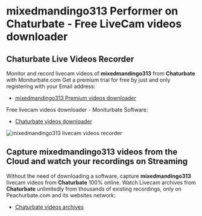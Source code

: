 # mixedmandingo313 Performer on Chaturbate - Free LiveCam videos downloader

## Chaturbate Live Videos Recorder

Monitor and record livecam videos of **mixedmandingo313** from **Chaturbate** with Moniturbate.com
Get a premium trial for free by just and only registering with your Email address:
* [mixedmandingo313 Premium videos downloader](https://moniturbate.com/request-demo-licence-key.html)

Free livecam videos downloader - Moniturbate Software:
* [Chaturbate videos downloader](https://moniturbate.com/moniturbate-download-software.html)

![mixedmandingo313 livecam videos recorder](https://peachurnet.com/templates/moniturbate-software.png)


## Capture mixedmandingo313 videos from the Cloud and watch your recordings on Streaming

Without the need of downloading a software, capture **mixedmandingo313** livecam videos from **Chaturbate** 100% online.
Watch Livecam archives from **Chaturbate** unlimitedly from thousands of existing recordings, only on Peachurbate.com and its websites network:
* [Chaturbate videos archives](https://peachurnet.com/)